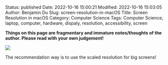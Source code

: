 Status: published
Date: 2022-10-16 15:00:21
Modified: 2022-10-16 15:03:05
Author: Benjamin Du
Slug: screen-resolution-in-macOS
Title: Screen Resolution in macOS
Category: Computer Science
Tags: Computer Science, laptop, computer, hardware, dispaly, resolution, accessibility, screen

**Things on this page are fragmentary and immature notes/thoughts of the author. Please read with your own judgement!**

![](https://user-images.githubusercontent.com/824507/196060349-d2c7ab23-545b-44b7-b101-d45838eb1c5b.png)

The recommendation way is to use the scaled resolution for big screens!

